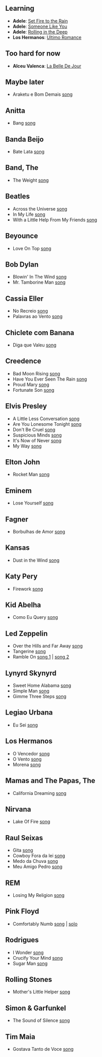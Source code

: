 ## Learning

- **Adele**: [Set Fire to the Rain](https://www.youtube.com/watch?v=vJEy30EEYSI)
- **Adele**: [Someone Like You](https://www.youtube.com/watch?v=S6FjPe4n-_o)
- **Adele**: [Rolling in the Deep](https://www.youtube.com/watch?v=Eom6SSBJnMw)
- **Los Hermanos**: [Ultimo Romance](https://www.youtube.com/watch?v=DJrCDJFfaHs)

## Too hard for now

- **Alceu Valenca**: [La Belle De Jour](https://www.youtube.com/watch?v=MC6LuUWD6iE)

## Maybe later

- Araketu e Bom Demais [song](https://www.youtube.com/watch?v=6_BklzorPZE)

## Anitta

- Bang [song](https://www.youtube.com/watch?v=Z4Yraens6lw)

## Banda Beijo

- Bate Lata [song](https://www.youtube.com/watch?v=deqGvGGrLv4)

## Band, The

- The Weight [song](https://www.youtube.com/watch?v=MoOsbKl1BOQ)

## Beatles

- Across the Universe [song](https://www.youtube.com/watch?v=YxKgHhVdf7A)
- In My Life [song](https://www.youtube.com/watch?v=J_b2a9r8mGI)
- With a Little Help From My Friends [song](https://www.youtube.com/watch?v=iaSOnJ_OJtY)

## Beyounce

- Love On Top [song](https://www.youtube.com/watch?v=K9KzMN71Fvc)

## Bob Dylan

- Blowin' In The Wind [song](https://www.youtube.com/watch?v=2HnilYfx60g)
- Mr. Tamborine Man [song](https://www.youtube.com/watch?v=xKaxXGbVmX4)

## Cassia Eller

- No Recreio [song](https://www.youtube.com/watch?v=m0kKjV2rGBY)
- Palavras ao Vento [song](https://www.youtube.com/watch?v=hkdfT21YQjI)

## Chiclete com Banana

- Diga que Valeu [song](https://www.youtube.com/watch?v=fUowAaKEAQo)

## Creedence

- Bad Moon Rising [song](https://www.youtube.com/watch?v=D1tA7QN_6pc)
- Have You Ever Seen The Rain [song](https://www.youtube.com/watch?v=XYi_3Ne4ZfA)
- Proud Mary [song](https://www.youtube.com/watch?v=797SO_XKgAY)
- Fortunate Son [song](https://www.youtube.com/watch?v=L0EpFT1Pv_8)

## Elvis Presley

- A Little Less Conversation [song](https://www.youtube.com/watch?v=2itBQFRg9S4)
- Are You Lonesome Tonight [song](https://www.youtube.com/watch?v=aQzCHrppEiU)
- Don't Be Cruel [song](https://www.youtube.com/watch?v=0XzGv35seXI)
- Suspicious Minds [song](https://www.youtube.com/watch?v=pU77VhPNmks)
- It's Now of Never [song](https://www.youtube.com/watch?v=pvXeAIPDsSQ)
- My Way [song](https://www.youtube.com/watch?v=gzkDmTHorSg)

## Elton John

- Rocket Man [song](https://www.youtube.com/watch?v=UkOOfOthsjM)

## Eminem

- Lose Yourself [song](https://www.youtube.com/watch?v=dR8wiiXXkXU)

## Fagner

- Borbulhas de Amor [song](https://www.youtube.com/watch?v=-sQ-VYjg9-U)

## Kansas

- Dust in the Wind [song](https://www.youtube.com/watch?v=BU-t9ROEVok)

## Katy Pery

- Firework [song](https://www.youtube.com/watch?v=0q2yIAvP120)

## Kid Abelha

- Como Eu Query [song](https://www.youtube.com/watch?v=JtR_cOO7pGU)

## Led Zeppelin

- Over the Hills and Far Away [song](https://www.youtube.com/watch?v=VnU_bh0dgNU)
- Tangerine [song](https://www.youtube.com/watch?v=p19zQrk6D7M)
- Ramble On [song 1](https://www.youtube.com/watch?v=-tvOx1Fl8Js) | [song 2](https://www.youtube.com/watch?v=fLVC-vovuwo)

## Lynyrd Skynyrd

- Sweet Home Alabama [song](https://www.youtube.com/watch?v=_HBjxyz2EZY)
- Simple Man [song](https://www.youtube.com/watch?v=cMhtJ42gJtc)
- Gimme Three Steps [song](https://www.youtube.com/watch?v=3qidwcTmDyc)

## Legiao Urbana

- Eu Sei [song](https://www.youtube.com/watch?v=a-9zlYTiwXk)

## Los Hermanos


- O Vencedor [song](https://www.youtube.com/watch?v=4U61PcSdLJw)
- O Vento [song](https://www.youtube.com/watch?v=gxA2KSxgF4M)
- Morena [song](https://www.youtube.com/watch?v=1D_Cnvc2dVU)

## Mamas and The Papas, The

- California Dreaming [song](https://www.youtube.com/watch?v=gso6nmgJxUk)

## Nirvana

- Lake Of Fire [song](https://www.youtube.com/watch?v=Am5e_QGadJY)

## Raul Seixas

- Gita [song](https://www.youtube.com/watch?v=oBertvk8_Q8)
- Cowboy Fora da lei [song](https://www.youtube.com/watch?v=OoTk2j5Szz8)
- Medo da Chuva [song](https://www.youtube.com/watch?v=OSeh4C2WIEI)
- Meu Amigo Pedro [song](https://www.youtube.com/watch?v=CW1jw_alo4s)

## REM

- Losing My Religion [song](https://www.youtube.com/watch?v=vPTyg4F9Ovk)

## Pink Floyd

- Comfortably Numb [song](https://www.youtube.com/watch?v=z7RvS1uZFrQ) | [solo](https://www.youtube.com/watch?v=KA9Dw6UwW3w)

## Rodrigues

- I Wonder [song](https://www.youtube.com/watch?v=7mZjMxaUnrA)
- Crucify Your Mind [song](https://www.youtube.com/watch?v=3IHt3-X0V3U)
- Sugar Man [song](https://www.youtube.com/watch?v=8lRbbjHL29s)

## Rolling Stones

- Mother's Little Helper [song](https://www.youtube.com/watch?v=EHGyhfuXRxQ)

## Simon & Garfunkel

- The Sound of Silence [song](https://www.youtube.com/watch?v=BVSIhBbQfaA)

## Tim Maia

- Gostava Tanto de Voce [song](https://www.youtube.com/watch?v=nXmSVU6RQXQ)
